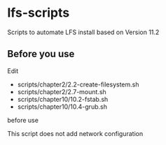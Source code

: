 # lfs-scripts

Scripts to automate LFS install based on Version 11.2

## Before you use

Edit 

- scripts/chapter2/2.2-create-filesystem.sh
- scripts/chapter2/2.7-mount.sh 
- scripts/chapter10/10.2-fstab.sh
- scripts/chapter10/10.4-grub.sh

before use

This script does not add network configuration
